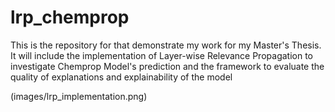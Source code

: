 # lrp_chemprop
This is the repository for that demonstrate my work for my Master's Thesis. It will include the implementation of Layer-wise Relevance Propagation to investigate Chemprop Model's prediction and the framework to evaluate the quality of explanations and explainability of the model

(images/lrp_implementation.png)
